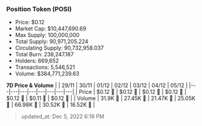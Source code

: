 
  ### Position Token (POSI)
  - Price: $0.12
  - Market Cap: $10,447,690.69
  - Max Supply: 100,000,000
  - Total Supply: 90,971,205.224
  - Circulating Supply: 90,732,958.037
  - Total Burn: 238,247.187
  - Holders: 669,652
  - Transactions: 5,546,521
  - Volume: $384,771,239.63

  **7D Price & Volume**
  | | 29&#x2F;11 | 30&#x2F;11 | 01&#x2F;12 | 02&#x2F;12 | 03&#x2F;12 | 04&#x2F;12 | 05&#x2F;12 |
  |---|---|---|---|---|---|---|---|
  | Price | $0.12 🚀 | $0.12 🔻 | $0.12 🔻 | $0.12 🚀 | $0.12 🔻 | $0.11 🔻 | $0.12 🚀 |
  | Volume | 31.9K 🔻 | 27.45K 🔻 | 21.47K 🔻 | 25.05K 🚀 | 66.98K 🚀 | 30.52K 🔻 | 16.52K 🔻 |

  > updated_at: Dec 5, 2022 6:16 PM
